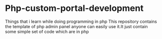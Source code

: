 # Php-custom-portal-development
Things that i learn while doing programming in php
This repository contains the template of php admin panel anyone can easily use it.It just contain some simple set of code which are in php
